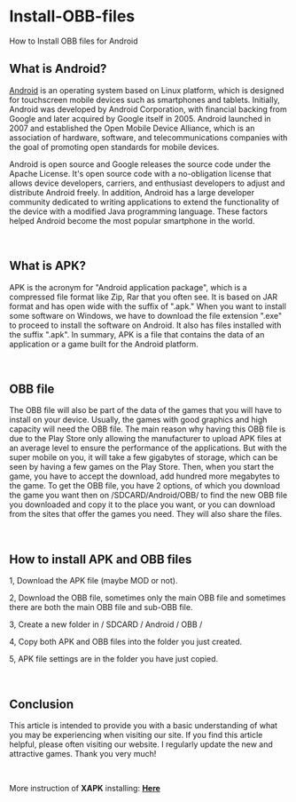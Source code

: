 # Install-OBB-files
How to Install OBB files for Android

<h2><strong>What is Android?</strong></h2>
<a href="https://apkplay.co/">Android</a> is an operating system based on Linux platform, which is designed for touchscreen mobile devices such as smartphones and tablets. Initially, Android was developed by Android Corporation, with financial backing from Google and later acquired by Google itself in 2005. Android launched in 2007 and established the Open Mobile Device Alliance, which is an association of hardware, software, and telecommunications companies with the goal of promoting open standards for mobile devices.

Android is open source and Google releases the source code under the Apache License. It's open source code with a no-obligation license that allows device developers, carriers, and enthusiast developers to adjust and distribute Android freely. In addition, Android has a large developer community dedicated to writing applications to extend the functionality of the device with a modified Java programming language. These factors helped Android become the most popular smartphone in the world.

&nbsp;
<h2><strong>What is APK?</strong></h2>
APK is the acronym for "Android application package", which is a compressed file format like Zip, Rar that you often see. It is based on JAR format and has open wide with the suffix of ".apk." When you want to install some software on Windows, we have to download the file extension ".exe" to proceed to install the software on Android. It also has files installed with the suffix ".apk". In summary, APK is a file that contains the data of an application or a game built for the Android platform.

&nbsp;
<h2><strong>OBB file</strong></h2>
The OBB file will also be part of the data of the games that you will have to install on your device. Usually, the games with good graphics and high capacity will need the OBB file. The main reason why having this OBB file is due to the Play Store only allowing the manufacturer to upload APK files at an average level to ensure the performance of the applications. But with the super mobile on you, it will take a few gigabytes of storage, which can be seen by having a few games on the Play Store. Then, when you start the game, you have to accept the download, add hundred more megabytes to the game. To get the OBB file, you have 2 options, of which you download the game you want then on /SDCARD/Android/OBB/ to find the new OBB file you downloaded and copy it to the place you want, or you can download from the sites that offer the games you need. They will also share the files.

&nbsp;
<h2><strong>How to install APK and OBB files</strong></h2>
1, Download the APK file (maybe MOD or not).

2, Download the OBB file, sometimes only the main OBB file and sometimes there are both the main OBB file and sub-OBB file.

3, Create a new folder in / SDCARD / Android / OBB /

4, Copy both APK and OBB files into the folder you just created.

5, APK file settings are in the folder you have just copied.

&nbsp;
<h2><strong>Conclusion</strong></h2>
This article is intended to provide you with a basic understanding of what you may be experiencing when visiting our site. If you find this article helpful, please often visiting our website. I regularly update the new and attractive games. Thank you very much!

&nbsp;

More instruction of <strong>XAPK</strong> installing: <a href="https://apkplay.co/how-to-install-xapk-files/"><strong>Here
